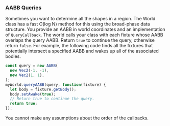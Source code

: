 ### AABB Queries
Sometimes you want to determine all the shapes in a region. The World
class has a fast O(log N) method for this using the broad-phase data
structure. You provide an AABB in world coordinates and an
implementation of `QueryCallback`. The world calls your class with each
fixture whose AABB overlaps the query AABB. Return `true` to continue the
query, otherwise return `false`. For example, the following code finds all
the fixtures that potentially intersect a specified AABB and wakes up
all of the associated bodies.

```js
const query = new AABB(
  new Vec2(-1, -1),
  new Vec2(1, 1),
);
myWorld.queryAABB(query, function(fixture) {
  let body = fixture.getBody();
  body.setAwake(true);
  // Return true to continue the query.
  return true;
});
```

You cannot make any assumptions about the order of the callbacks.
